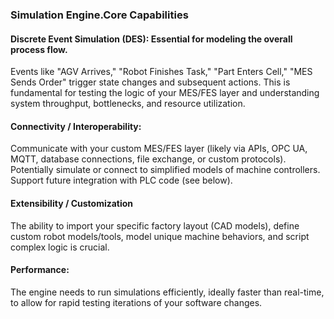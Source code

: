 ### Simulation Engine.Core Capabilities

#### Discrete Event Simulation (DES): Essential for modeling the overall process flow.

Events like "AGV Arrives," "Robot Finishes Task," "Part Enters Cell," "MES Sends Order" trigger state changes and
subsequent actions.
This is fundamental for testing the logic of your MES/FES layer and understanding system throughput, bottlenecks, and
resource utilization.

#### Connectivity / Interoperability:

Communicate with your custom MES/FES layer (likely via APIs, OPC UA, MQTT, database connections, file exchange, or
custom protocols).
Potentially simulate or connect to simplified models of machine controllers.
Support future integration with PLC code (see below).

#### Extensibility / Customization

The ability to import your specific factory layout (CAD models), define custom robot models/tools,
model unique machine behaviors, and script complex logic is crucial.

#### Performance:

The engine needs to run simulations efficiently, ideally faster than real-time, to allow for rapid testing iterations of
your software changes.